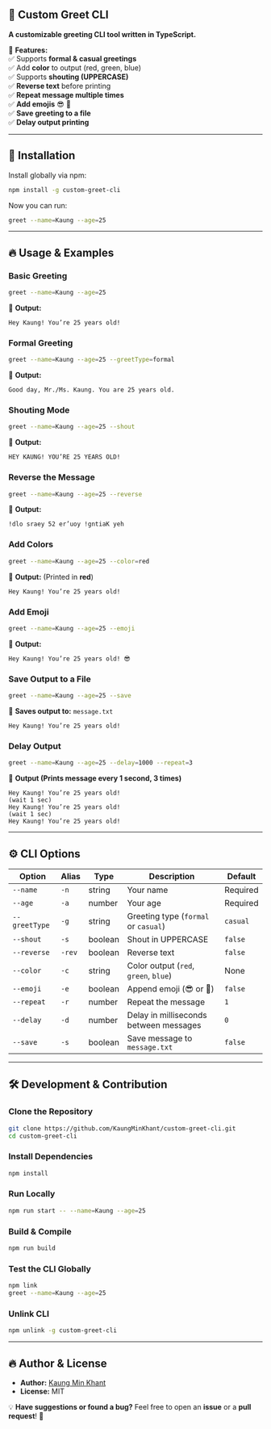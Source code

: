 
## 🚀 **Custom Greet CLI**
**A customizable greeting CLI tool written in TypeScript.**  

🎉 **Features:**  
✅ Supports **formal & casual greetings**  
✅ Add **color** to output (red, green, blue)  
✅ Supports **shouting (UPPERCASE)**  
✅ **Reverse text** before printing  
✅ **Repeat message multiple times**  
✅ **Add emojis** 😎 👔  
✅ **Save greeting to a file**  
✅ **Delay output printing**  

---

## 📌 **Installation**
Install globally via npm:  
```sh
npm install -g custom-greet-cli
```
Now you can run:  
```sh
greet --name=Kaung --age=25
```

---

## 🔥 **Usage & Examples**

### **Basic Greeting**
```sh
greet --name=Kaung --age=25
```
📌 **Output:**  
```
Hey Kaung! You’re 25 years old!
```

### **Formal Greeting**
```sh
greet --name=Kaung --age=25 --greetType=formal
```
📌 **Output:**  
```
Good day, Mr./Ms. Kaung. You are 25 years old.
```

### **Shouting Mode**
```sh
greet --name=Kaung --age=25 --shout
```
📌 **Output:**  
```
HEY KAUNG! YOU’RE 25 YEARS OLD!
```

### **Reverse the Message**
```sh
greet --name=Kaung --age=25 --reverse
```
📌 **Output:**  
```
!dlo sraey 52 er’uoy !gntiaK yeh
```

### **Add Colors**
```sh
greet --name=Kaung --age=25 --color=red
```
📌 **Output:** (Printed in **red**)  
```
Hey Kaung! You’re 25 years old!
```

### **Add Emoji**
```sh
greet --name=Kaung --age=25 --emoji
```
📌 **Output:**  
```
Hey Kaung! You’re 25 years old! 😎
```

### **Save Output to a File**
```sh
greet --name=Kaung --age=25 --save
```
📌 **Saves output to:** `message.txt`  
```
Hey Kaung! You’re 25 years old!
```

### **Delay Output**
```sh
greet --name=Kaung --age=25 --delay=1000 --repeat=3
```
📌 **Output (Prints message every 1 second, 3 times)**  
```
Hey Kaung! You’re 25 years old!  
(wait 1 sec)  
Hey Kaung! You’re 25 years old!  
(wait 1 sec)  
Hey Kaung! You’re 25 years old!  
```

---

## ⚙️ **CLI Options**
| Option       | Alias | Type      | Description                             | Default |
|-------------|-------|----------|-----------------------------------------|---------|
| `--name`    | `-n`  | string   | Your name                              | Required |
| `--age`     | `-a`  | number   | Your age                               | Required |
| `--greetType` | `-g`  | string   | Greeting type (`formal` or `casual`)  | `casual` |
| `--shout`   | `-s`  | boolean  | Shout in UPPERCASE                     | `false` |
| `--reverse` | `-rev` | boolean  | Reverse text                           | `false` |
| `--color`   | `-c`  | string   | Color output (`red`, `green`, `blue`) | None |
| `--emoji`   | `-e`  | boolean  | Append emoji (😎 or 👔)               | `false` |
| `--repeat`  | `-r`  | number   | Repeat the message                     | `1` |
| `--delay`   | `-d`  | number   | Delay in milliseconds between messages | `0` |
| `--save`    | `-s`  | boolean  | Save message to `message.txt`          | `false` |

---

## 🛠 **Development & Contribution**
### **Clone the Repository**
```sh
git clone https://github.com/KaungMinKhant/custom-greet-cli.git
cd custom-greet-cli
```

### **Install Dependencies**
```sh
npm install
```

### **Run Locally**
```sh
npm run start -- --name=Kaung --age=25
```

### **Build & Compile**
```sh
npm run build
```

### **Test the CLI Globally**
```sh
npm link
greet --name=Kaung --age=25
```

### **Unlink CLI**
```sh
npm unlink -g custom-greet-cli
```

---


## 🔥 **Author & License**
- **Author:** [Kaung Min Khant](https://github.com/KaungMinKhant)
- **License:** MIT

💡 **Have suggestions or found a bug?** Feel free to open an **issue** or a **pull request**! 🚀  
